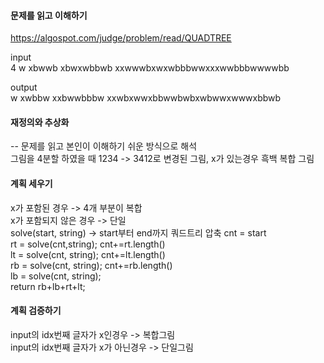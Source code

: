 #### 문제를 읽고 이해하기
https://algospot.com/judge/problem/read/QUADTREE

input</br>
4
w
xbwwb
xbwxwbbwb
xxwwwbxwxwbbbwwxxxwwbbbwwwwbb


output</br>
w
xwbbw
xxbwwbbbw
xxwbxwwxbbwwbwbxwbwwxwwwxbbwb
 
#### 재정의와 추상화<br>
-- 문제를 읽고 본인이 이해하기 쉬운 방식으로 해석<br>
그림을 4분할 하였을 때 1234 -> 3412로 변경된 그림, x가 있는경우 흑백 복합 그림

#### 계획 세우기<br>
x가 포함된 경우 -> 4개 부분이 복합<br>
x가 포함되지 않은 경우 -> 단일<br>
solve(start, string) -> start부터 end까지 쿼드트리 압축
cnt = start<br>
rt = solve(cnt,string); cnt+=rt.length()<br>
lt = solve(cnt, string); cnt+=lt.length()<br>
rb = solve(cnt, string); cnt+=rb.length()<br>
lb = solve(cnt, string);<br>
return rb+lb+rt+lt;

#### 계획 검증하기
input의 idx번째 글자가 x인경우 -> 복합그림 <br>
input의 idx번째 글자가 x가 아닌경우 -> 단일그림<br>